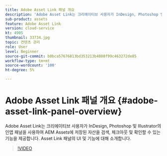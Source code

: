 ```yaml
---
title: Adobe Asset Link 패널 개요
description: 'Adobe Asset Link는 크리에이티브 사용자가 InDesign, Photoshop 및 Illustrator의 인앱 패널을 사용하여 AEM Assets에 저장된 자산을 검색, 체크아웃 및 확인할 수 있는 기능을 제공합니다. Asset Link 패널의 UI 및 기능에 대해 소개합니다. '
sub-product: assets
feature: Adobe Asset Link
version: cloud-service
kt: 4905
thumbnail: 33734.jpg
topic: 컨텐츠 관리
role: User
level: Beginner
source-git-commit: b0bca57676813bd353213b4808f99c463272de85
workflow-type: tm+mt
source-wordcount: '100'
ht-degree: 5%

---
```



# Adobe Asset Link 패널 개요 {#adobe-asset-link-panel-overview}

Adobe Asset Link는 크리에이티브 사용자가 InDesign, Photoshop 및 Illustrator의 인앱 패널을 사용하여 AEM Assets에 저장된 자산을 검색, 체크아웃 및 확인할 수 있는 기능을 제공합니다. Asset Link 패널의 UI 및 기능에 대해 소개합니다.

>[!VIDEO](https://video.tv.adobe.com/v/33734/?quality=12)
